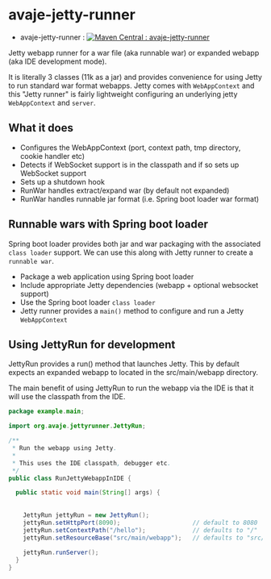 avaje-jetty-runner
=================

* avaje-jetty-runner : [![Maven Central : avaje-jetty-runner](https://maven-badges.herokuapp.com/maven-central/org.avaje.jetty/avaje-jetty-runner/badge.svg)](https://maven-badges.herokuapp.com/maven-central/org.avaje.jetty/avaje-jetty-runner)

Jetty webapp runner for a war file (aka runnable war) or expanded webapp (aka IDE development mode).

It is literally 3 classes (11k as a jar) and provides convenience for using Jetty to run standard war format webapps.
Jetty comes with `WebAppContext` and this "Jetty runner" is fairly lightweight configuring an underlying 
jetty `WebAppContext` and `server`.


What it does
-------------
 - Configures the WebAppContext (port, context path, tmp directory, cookie handler etc)
 - Detects if WebSocket support is in the classpath and if so sets up WebSocket support
 - Sets up a shutdown hook
 - RunWar handles extract/expand war (by default not expanded) 
 - RunWar handles runnable jar format (i.e. Spring boot loader war format)


Runnable wars with Spring boot loader
---------------------------
Spring boot loader provides both jar and war packaging with the associated `class loader` support. We can use this
along with Jetty runner to create a `runnable war`.
 
- Package a web application using Spring boot loader
- Include appropriate Jetty dependencies (webapp + optional websocket support)
- Use the Spring boot loader `class loader`
- Jetty runner provides a `main()` method to configure and run a Jetty `WebAppContext` 



Using JettyRun for development
---------------
JettyRun provides a run() method that launches Jetty. This by default expects an expanded webapp to 
located in the src/main/webapp directory.

The main benefit of using JettyRun to run the webapp via the IDE is that it will use the classpath
from the IDE.


```java
package example.main;

import org.avaje.jettyrunner.JettyRun;

/**
 * Run the webapp using Jetty. 
 * 
 * This uses the IDE classpath, debugger etc.
 */
public class RunJettyWebappInIDE {

  public static void main(String[] args) {
    
    
    JettyRun jettyRun = new JettyRun();
    jettyRun.setHttpPort(8090);                    // default to 8080
    jettyRun.setContextPath("/hello");             // defaults to "/"
    jettyRun.setResourceBase("src/main/webapp");   // defaults to "src/main/webapp"
    
    jettyRun.runServer();
  }
}
```
